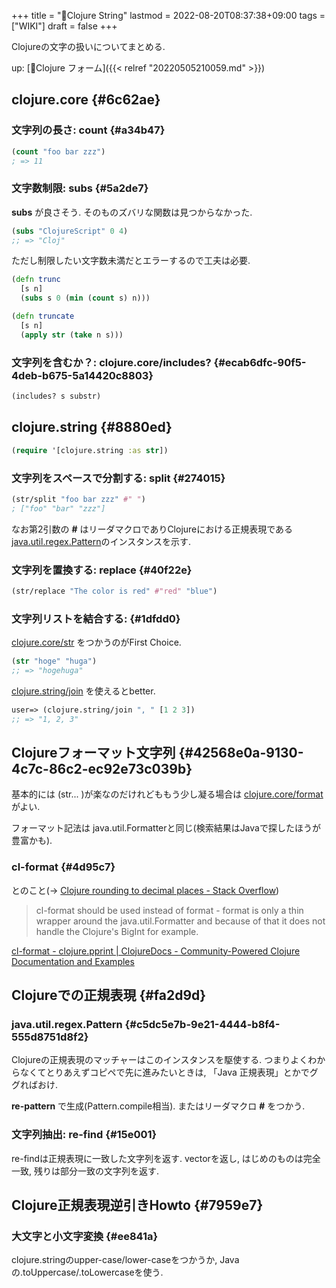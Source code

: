 +++
title = "📝Clojure String"
lastmod = 2022-08-20T08:37:38+09:00
tags = ["WIKI"]
draft = false
+++

Clojureの文字の扱いについてまとめる.

up: [📝Clojure フォーム]({{< relref "20220505210059.md" >}})


## clojure.core {#6c62ae}


### 文字列の長さ: **count** {#a34b47}

```clojure
(count "foo bar zzz")
; => 11
```


### 文字数制限: subs {#5a2de7}

**subs** が良さそう. そのものズバリな関数は見つからなかった.

```clojure
(subs "ClojureScript" 0 4)
;; => "Cloj"
```

ただし制限したい文字数未満だとエラーするので工夫は必要.

```clojure
(defn trunc
  [s n]
  (subs s 0 (min (count s) n)))

(defn truncate
  [s n]
  (apply str (take n s)))
```


### 文字列を含むか？: clojure.core/includes? {#ecab6dfc-90f5-4deb-b675-5a14420c8803}

```clojure
(includes? s substr)
```


## clojure.string {#8880ed}

```clojure
(require '[clojure.string :as str])
```


### 文字列をスペースで分割する: split {#274015}

```clojure
(str/split "foo bar zzz" #" ")
; ["foo" "bar" "zzz"]
```

なお第2引数の **#** はリーダマクロでありClojureにおける正規表現である [java.util.regex.Pattern](#c5dc5e7b-9e21-4444-b8f4-555d8751d8f2)のインスタンスを示す.


### 文字列を置換する: replace {#40f22e}

```clojure
(str/replace "The color is red" #"red" "blue")
```


### 文字列リストを結合する: {#1dfdd0}

[clojure.core/str](https://clojuredocs.org/clojure.core/str) をつかうのがFirst Choice.

```clojure
(str "hoge" "huga")
;; => "hogehuga"
```

[clojure.string/join](https://clojuredocs.org/clojure.string/join) を使えるとbetter.

```clojure
user=> (clojure.string/join ", " [1 2 3])
;; => "1, 2, 3"
```


## Clojureフォーマット文字列 {#42568e0a-9130-4c7c-86c2-ec92e73c039b}

基本的には (str... )が楽なのだけれどももう少し凝る場合は [clojure.core/format](https://clojuredocs.org/clojure.core/format) がよい.

フォーマット記法は java.util.Formatterと同じ(検索結果はJavaで探したほうが豊富かも).


### cl-format {#4d95c7}

とのこと(-> [Clojure rounding to decimal places - Stack Overflow](https://stackoverflow.com/questions/10751638/clojure-rounding-to-decimal-places))

> cl-format should be used instead of format - format is only a thin wrapper around the java.util.Formatter and because of that it does not handle the Clojure's BigInt for example.

[cl-format - clojure.pprint | ClojureDocs - Community-Powered Clojure Documentation and Examples](https://clojuredocs.org/clojure.pprint/cl-format)


## Clojureでの正規表現 {#fa2d9d}


### java.util.regex.Pattern {#c5dc5e7b-9e21-4444-b8f4-555d8751d8f2}

Clojureの正規表現のマッチャーはこのインスタンスを駆使する. つまりよくわからなくてとりあえずコピペで先に進みたいときは, 「Java 正規表現」とかでググればおけ.

**re-pattern** で生成(Pattern.compile相当). またはリーダマクロ **#** をつかう.


### 文字列抽出: re-find {#15e001}

re-findは正規表現に一致した文字列を返す. vectorを返し, はじめのものは完全一致, 残りは部分一致の文字列を返す.


## Clojure正規表現逆引きHowto {#7959e7}


### 大文字と小文字変換 {#ee841a}

clojure.stringのupper-case/lower-caseをつかうか, Javaの.toUppercase/.toLowercaseを使う.
